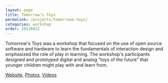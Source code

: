 ```yaml
---
layout: page
title: Tomorrow's Toys
permalink: /projects/tomorrows-toys/
categories: workshop
order: 20130812
---
```


Tomorrow's Toys was a workshop that focused on the use of open source software and hardware to learn the fundamentals of interaction design and emphasized the role of play in learning. The workshop's participants designed and prototyped digital and analog "toys of the future" that younger children might play with and learn from.

[Website](http://www.michaelsmithwelch.net/tomorrows-toys/index.html), [Photos](#), [Videos](#)
